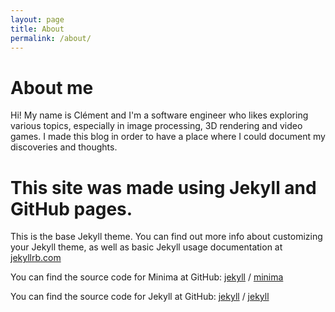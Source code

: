 ```yaml
---
layout: page
title: About
permalink: /about/
---
```


# About me

Hi! My name is Clément and I'm a software engineer who likes exploring various
topics, especially in image processing, 3D rendering and video games. I made
this blog in order to have a place where I could document my discoveries
and thoughts.

# This site was made using Jekyll and GitHub pages.

This is the base Jekyll theme. You can find out more info about customizing your Jekyll theme, as well as basic Jekyll usage documentation at [jekyllrb.com](https://jekyllrb.com/)

You can find the source code for Minima at GitHub:
[jekyll][jekyll-organization] /
[minima](https://github.com/jekyll/minima)

You can find the source code for Jekyll at GitHub:
[jekyll][jekyll-organization] /
[jekyll](https://github.com/jekyll/jekyll)


[jekyll-organization]: https://github.com/jekyll
